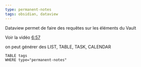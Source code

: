 ```yaml
---
type: permanent-notes
tags: obsidian, dataview
---
```

Dataview permet de faire des requêtes sur les éléments du Vault

Voir la vidéo [6:57](https://www.youtube.com/watch?v=JTObSymEvWA\&t=6m57s) 

on peut générer des LIST, TABLE, TASK, CALENDAR

```dataview
TABLE tags 
WHERE type="permanent-notes"
```


